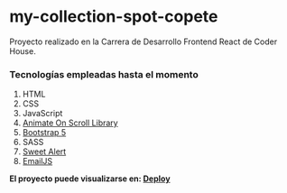 # my-collection-spot-copete
Proyecto realizado en la Carrera de Desarrollo Frontend React de Coder House.

### Tecnologías empleadas hasta el momento
1. HTML
2. CSS
3. JavaScript
4. [Animate On Scroll Library](https://michalsnik.github.io/aos/)
5. [Bootstrap 5](https://getbootstrap.com/)
6. SASS
7. [Sweet Alert](https://sweetalert2.github.io/)
8. [EmailJS](https://www.emailjs.com/)

**El proyecto puede visualizarse en: [Deploy](https://mariecp27.github.io/my-collection-spot-JS-copete/)**
